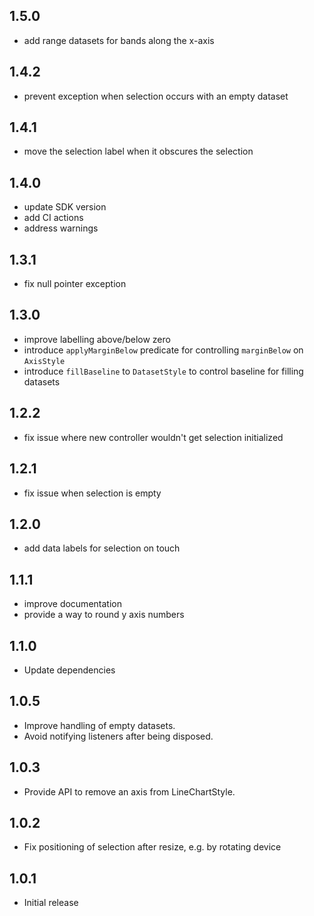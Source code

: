 ## 1.5.0

* add range datasets for bands along the x-axis

## 1.4.2

* prevent exception when selection occurs with an empty dataset

## 1.4.1

* move the selection label when it obscures the selection

## 1.4.0

* update SDK version
* add CI actions
* address warnings

## 1.3.1

* fix null pointer exception

## 1.3.0

* improve labelling above/below zero
* introduce `applyMarginBelow` predicate for controlling `marginBelow` on `AxisStyle`
* introduce `fillBaseline` to `DatasetStyle` to control baseline for filling datasets

## 1.2.2

* fix issue where new controller wouldn't get selection initialized
## 1.2.1

* fix issue when selection is empty
## 1.2.0

* add data labels for selection on touch

## 1.1.1

* improve documentation
* provide a way to round y axis numbers
## 1.1.0

* Update dependencies
## 1.0.5

* Improve handling of empty datasets.
* Avoid notifying listeners after being disposed.
## 1.0.3

* Provide API to remove an axis from LineChartStyle.
## 1.0.2

* Fix positioning of selection after resize, e.g. by rotating device
## 1.0.1

* Initial release
